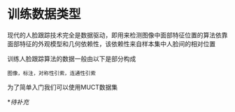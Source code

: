 # 训练数据类型

现代的人脸跟踪技术完全是数据驱动，即用来检测图像中面部特征位置的算法依靠面部特征的外观模型和几何依赖性，该依赖性来自样本集中人脸间的相对位置

训练人脸跟踪算法的数据一般由以下是部分构成

`图像，标注，对称性引索，连通性引索`

为了简单入门我们可以使用MUCT数据集

**待补充*